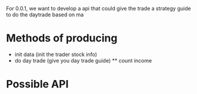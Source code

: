 For 0.0.1, we want to develop a api that could give the trade a strategy guide to do the daytrade based on ma

# Methods of producing

* init data (init the trader stock info)
* do day trade (give you day trade guide)
** count income

# Possible API

